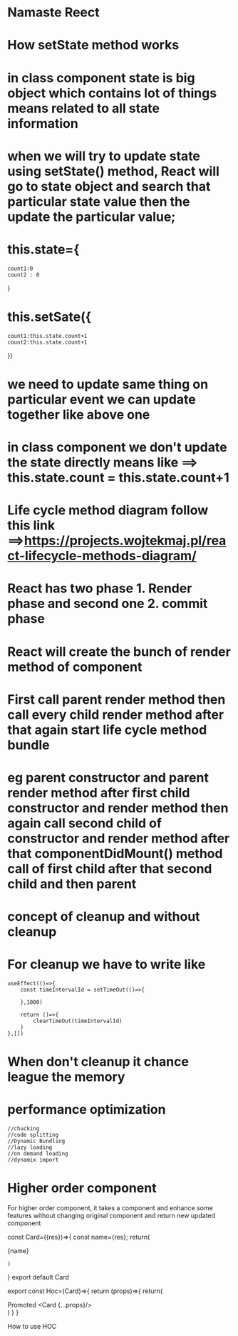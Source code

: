 # Namaste Reect

# How setState method works
# in class component state is big object which contains lot of things means related to all state information
# when we will try to update  state using setState() method, React will go to state object and search that particular state value then the update the particular value;

# this.state={
    count1:0
    count2 : 0
}

# this.setSate({
    count1:this.state.count+1
    count2:this.state.count+1
})

# we need to update same thing on particular event we can update together like above one

# in class component we don't update the state directly means like ==> this.state.count = this.state.count+1


# Life cycle method diagram follow this link ==>https://projects.wojtekmaj.pl/react-lifecycle-methods-diagram/ 

# React has two phase 1. Render phase and second one 2. commit phase

# React will create the bunch of render method of component 
# First call parent render method then call every child render method after that again start life cycle method bundle
# eg parent constructor and parent render method after first child constructor and render method then again call second child of constructor and render method after that componentDidMount() method call of first child after that second child and then parent




# concept of cleanup and without cleanup

# For cleanup we have to write like 
    useEffect(()=>{
        const timeIntervalId = setTimeOut(()=>{

        },1000) 

        return ()=>{
            clearTimeOut(timeIntervalId)
        }
    },[])

 # When don't cleanup it chance league the memory    



 # performance optimization
    //chucking
    //code splitting
    //Dynamic Bundling
    //lazy loading
    //on demand loading
    //dynamix import        

# Higher order component

For higher order component, it takes a component and enhance some features without changing original component and return new updated component

const Card=({res})=>{
    const name={res};
    return(
        <div>
            {name}
        </div>
        
    ) 
} 
export default Card  

export const Hoc=(Card)=>{
    return (props)=>{
        return(
            <div>
                <label>Promoted</label>
                <Card {...props}/>
            </div>
        )
    }
}


How to use HOC

<Hoc res={info}/>  